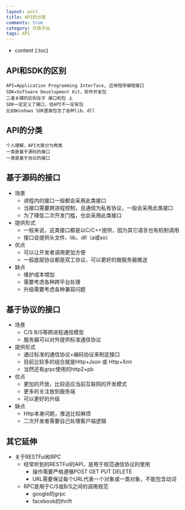 ```yaml
---
layout: post
title: API的分类
comments: true
category: 开放平台
tags: API
---
```


* content
{:toc}

## API和SDK的区别
    API=Application Programming Interface, 应用程序编程接口
    SDK=Software Development Kit，软件开发包
    二者关键的区别在于 接口和包 上
    SDK一定定义了接口，但API不一定有包
    比如Windows SDK里面包含了各种lib、dll

## API的分类
    个人理解，API大致分为两类
    一类是基于源码的接口
    一类是基于协议的接口

<!--more-->

## 基于源码的接口
* 场景
    - 进程内的接口一般都会采用此类接口
    - 当接口需要跨进程控制，且通信为私有协议，一般会采用此类接口
    - 为了降低二次开发门槛，也会采用此类接口
* 提供形式
    - 一般来说，这类接口都是以C/C++提供，因为其它语言也有机制调用
    - 接口会提供头文件、lib、dll（a或so）
* 优点
    - 可以让开发者调用更加方便
    - 一般底层协议都是双工协议，可以更好的做服务器推送
* 缺点
    - 维护成本增加
    - 需要考虑各种跨平台处理
    - 升级需要考虑各种兼容问题

## 基于协议的接口
* 场景
    - C/S B/S等跨进程通信模型
    - 服务器可以对外提供标准通信协议
* 提供形式
    - 通过标准的通信协议+编码协议来制定接口
    - 目前比较多的组合就是Http+Json 或 Http+Xml
    - 当然还有grpc使用的http2+pb
* 优点
    - 更加的开放，比较适应当前互联网的开发模式
    - 更多的关注放到服务端
    - 可以更好的升级
*  缺点
    -  Http本身问题，推送比较麻烦
    -  二次开发者需要自己处理客户端逻辑

## 其它延伸
* 关于RESTFul和RPC
    - 经常听到的RESTFul的API，是用于规范通信协议的使用
        + 操作需要严格遵循POST GET PUT DELETE
        + URL需要保证每个URL代表一个对象或一类对象，不能包含动词
    - RPC是用于C/S或B/S之间的调用规范
        + google的grpc
        + facebook的thrift

